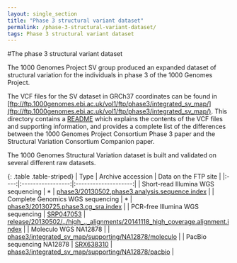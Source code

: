 ```yaml
---
layout: single_section
title: "Phase 3 structural variant dataset"
permalink: /phase-3-structural-variant-dataset/
tags: Phase 3 structural variant dataset
---
```

#The phase 3 structural variant dataset

The 1000 Genomes Project SV group produced an expanded dataset of structural variation for the individuals in phase 3 of the 1000 Genomes Project.

The VCF files for the SV dataset in GRCh37 coordinates can be found in [ftp://ftp.1000genomes.ebi.ac.uk/vol1/ftp/phase3/integrated_sv_map/](ftp://ftp.1000genomes.ebi.ac.uk/vol1/ftp/phase3/integrated_sv_map/). This directory contains a [README](http://ftp.1000genomes.ebi.ac.uk/vol1/ftp/phase3/integrated_sv_map/README_phase3_sv_callset_20150224) which explains the contents of the VCF files and supporting information, and provides a complete list of the differences between the 1000 Genomes Project Consortium Phase 3 paper and the Structural Variation Consortium Companion paper.

The 1000 Genomes Structural Variation dataset is built and validated on several different raw datasets.

{: .table .table-striped}
| Type | Archive accession | Data on the FTP site |
|:----:|:-----------------:|:--------------------:|
| Short-read Illumina WGS sequencing | * | [phase3/20130502.phase3.analysis.sequence.index](http://ftp.1000genomes.ebi.ac.uk/vol1/ftp/phase3/20130502.phase3.analysis.sequence.index) |
| Complete Genomics WGS sequencing | * | [phase3/20130725.phase3.cg_sra.index](http://ftp.1000genomes.ebi.ac.uk/vol1/ftp/phase3/20130725.phase3.cg_sra.index) |
| PCR-free Illumina WGS sequencing | [SRP047053](http://www.ebi.ac.uk/ena/data/view/SRP047053) | [release/20130502/../high_.._alignments/20141118_high_coverage.alignment.index](http://ftp.1000genomes.ebi.ac.uk/vol1/ftp/release/20130502/supporting/high_coverage_alignments/20141118_high_coverage.alignment.index) |
| Moleculo WGS NA12878 | | [phase3/integrated_sv_map/supporting/NA12878/moleculo](http://ftp.1000genomes.ebi.ac.uk/vol1/ftp/phase3/integrated_sv_map/supporting/NA12878/moleculo/) |
| PacBio sequencing NA12878 | [SRX638310](http://www.ncbi.nlm.nih.gov/sra/SRX638310/) | [phase3/integrated_sv_map/supporting/NA12878/pacbio](http://ftp.1000genomes.ebi.ac.uk/vol1/ftp/phase3/integrated_sv_map/supporting/NA12878/pacbio/) |
